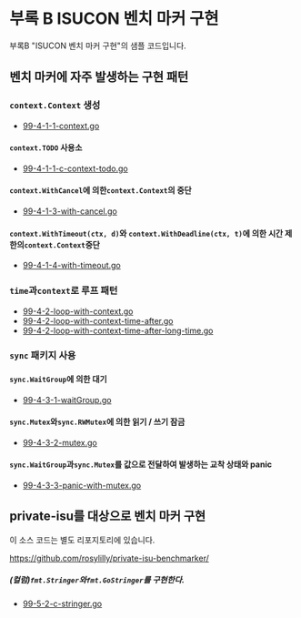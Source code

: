 # 부록 B ISUCON 벤치 마커 구현

부록B "ISUCON 벤치 마커 구현"의 샘플 코드입니다.

## 벤치 마커에 자주 발생하는 구현 패턴

### `context.Context` 생성

- [99-4-1-1-context.go](./example/99-4-1-1-context/99-4-1-1-context.go)

#### `context.TODO` 사용소

- [99-4-1-1-c-context-todo.go](./example/99-4-1-1-c-context-todo/99-4-1-1-c-context-todo.go)


#### `context.WithCancel`에 의한`context.Context`의 중단

- [99-4-1-3-with-cancel.go](./example/99-4-1-3-with-cancel/99-4-1-3-with-cancel.go)

#### `context.WithTimeout(ctx, d)`와 `context.WithDeadline(ctx, t)`에 의한 시간 제한의`context.Context`중단

- [99-4-1-4-with-timeout.go](./example/99-4-1-4-with-timeout/99-4-1-4-with-timeout.go)

### `time`과`context`로 루프 패턴

- [99-4-2-loop-with-context.go](./example/99-4-2-loop-with-context/99-4-2-loop-with-context.go)
- [99-4-2-loop-with-context-time-after.go](./example/99-4-2-loop-with-context-time-after/99-4-2-loop-with-context-time-after.go)
- [99-4-2-loop-with-context-time-after-long-time.go](./example/99-4-2-loop-with-context-time-after-long-time/99-4-2-loop-with-context-time-after-long-time.go)

### `sync` 패키지 사용

#### `sync.WaitGroup`에 의한 대기

- [99-4-3-1-waitGroup.go](./example/99-4-3-1-waitGroup/99-4-3-1-waitGroup.go)

#### `sync.Mutex`와`sync.RWMutex`에 의한 읽기 / 쓰기 잠금

- [99-4-3-2-mutex.go](./example/99-4-3-2-mutex/99-4-3-2-mutex.go)

#### `sync.WaitGroup`과`sync.Mutex`를 값으로 전달하여 발생하는 교착 상태와 panic

- [99-4-3-3-panic-with-mutex.go](./example/99-4-3-3-panic-with-mutex/99-4-3-3-panic-with-mutex.go)

## private-isu를 대상으로 벤치 마커 구현

이 소스 코드는 별도 리포지토리에 있습니다.

https://github.com/rosylilly/private-isu-benchmarker/

##### (컬럼)`fmt.Stringer`와`fmt.GoStringer`를 구현한다.

- [99-5-2-c-stringer.go](./example/99-5-2-c-stringer/99-5-2-c-stringer.go)
